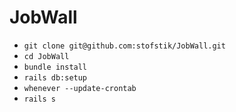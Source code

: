# JobWall

- ```git clone git@github.com:stofstik/JobWall.git```
- ```cd JobWall```
- ```bundle install```
- ```rails db:setup```  
- ```whenever --update-crontab```
- ```rails s```

